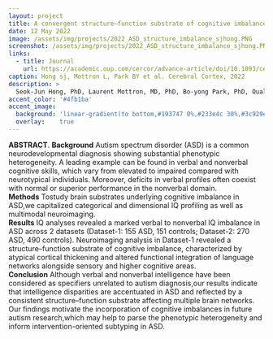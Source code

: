 ```yaml
---
layout: project
title: A convergent structure–function substrate of cognitive imbalances in autism
date: 12 May 2022
image: /assets/img/projects/2022_ASD_structure_imbalance_sjhong.PNG
screenshot: /assets/img/projects/2022_ASD_structure_imbalance_sjhong.PNG
links:
  - title: Journal 
    url: https://academic.oup.com/cercor/advance-article/doi/10.1093/cercor/bhac156/6584525
caption: Hong sj, Mottron L, Park BY et al. Cerebral Cortex, 2022
description: >
  Seok-Jun Hong, PhD, Laurent Mottron, MD, PhD, Bo-yong Park, PhD, Oualid Benkarim, PhD, Sofie L Valk, PhD, Casey Paquola, PhD, Sara Larivière, MSc, Reinder Vos de Wael, PhD, Janie Degré-Pelletier, MSc, Isabelle Soulieres, PhD, Bruce Ramphal, BSc, Amy Margolis, PhD, Michael Milham, MD, PhD, Adriana Di Martino, MD, Boris C Bernhardt, PhD, A convergent structure–function substrate of cognitive imbalances in autism, Cerebral Cortex, 2022
accent_color: '#4fb1ba'
accent_image:
  background: 'linear-gradient(to bottom,#193747 0%,#233e4c 30%,#3c929e 50%,#d5d5d4 70%,#cdccc8 100%)'
  overlay:    true
---
```


**ABSTRACT**. 
**Background** Autism spectrum disorder (ASD) is a common neurodevelopmental diagnosis showing substantial phenotypic heterogeneity. A leading example can be found in verbal and nonverbal cognitive skills, which vary from elevated to impaired compared with neurotypical individuals. Moreover, deficits in verbal profiles often coexist with normal or superior performance in the nonverbal domain. <br />
**Methods** Tostudy brain substrates underlying cognitive imbalance in ASD,we capitalized categorical and dimensional IQ profiling as well as multimodal neuroimaging. <br />
**Results** IQ analyses revealed a marked verbal to nonverbal IQ imbalance in ASD across 2 datasets (Dataset-1: 155 ASD, 151 controls; Dataset-2: 270 ASD, 490 controls). Neuroimaging analysis in Dataset-1 revealed a structure–function substrate of cognitive imbalance, characterized by atypical cortical thickening and altered functional integration of language networks alongside sensory and higher cognitive areas. <br />
**Conclusion** Although verbal and nonverbal intelligence have been considered as specifiers unrelated to autism diagnosis,our results indicate that intelligence disparities are accentuated in ASD and reflected by a consistent structure–function substrate affecting multiple brain networks. Our findings motivate the incorporation of cognitive imbalances in future autism research,which may help to parse the phenotypic heterogeneity and inform intervention-oriented subtyping in ASD.
